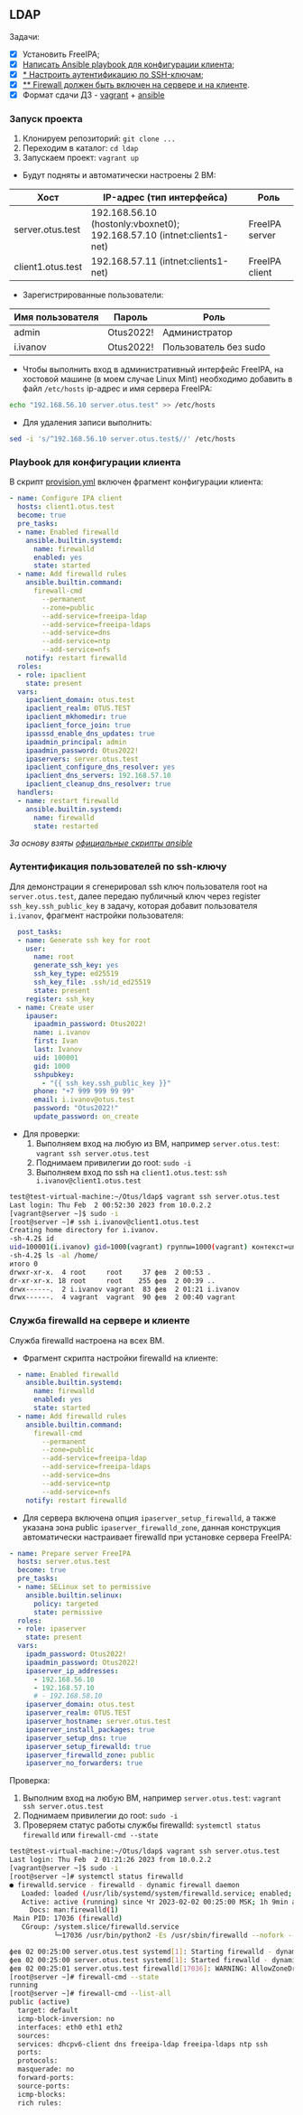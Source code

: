 ## LDAP

Задачи:

- [X] Установить FreeIPA;
- [X] [Написать Ansible playbook для конфигурации клиента](#playbook-для-конфигурации-клиента);
- [X] [* Настроить аутентификацию по SSH-ключам](#аутентификация-пользователей-по-ssh-ключу);
- [X] [** Firewall должен быть включен на сервере и на клиенте](#служба-firewalld-на-сервере-и-клиенте).
- [X] Формат сдачи ДЗ - [vagrant](Vagrantfile) + [ansible](ansible/provision.yml)

### Запуск проекта

1. Клонируем репозиторий: `git clone ...`
2. Переходим в каталог: `cd ldap`
3. Запускаем проект: `vagrant up`

* Будут подняты и автоматически настроены 2 ВМ:

Хост | IP-адрес (тип интерфейса) | Роль
---|---|---
server.otus.test | 192.168.56.10 (hostonly:vboxnet0); 192.168.57.10 (intnet:clients1-net)| FreeIPA server
client1.otus.test | 192.168.57.11 (intnet:clients1-net) | FreeIPA client

* Зарегистрированные пользователи:

Имя пользователя | Пароль | Роль
---|---|---
admin | Otus2022! | Администратор
i.ivanov | Otus2022! | Пользователь без sudo

* Чтобы выполнить вход в административный интерфейс FreeIPA, на хостовой машине (в моем случае Linux Mint) необходимо добавить в файл `/etc/hosts` ip-адрес и имя сервера FreeIPA:

```bash
echo "192.168.56.10 server.otus.test" >> /etc/hosts
```

* Для удаления записи выполнить:

```bash
sed -i 's/^192.168.56.10 server.otus.test$//' /etc/hosts
```

### Playbook для конфигурации клиента

В скрипт [provision.yml](/ansible/provision.yml) включен фрагмент конфигурации клиента:

```yaml
- name: Configure IPA client
  hosts: client1.otus.test
  become: true
  pre_tasks:
  - name: Enabled firewalld
    ansible.builtin.systemd:
      name: firewalld
      enabled: yes
      state: started
  - name: Add firewalld rules
    ansible.builtin.command:
      firewall-cmd
        --permanent
        --zone=public
        --add-service=freeipa-ldap
        --add-service=freeipa-ldaps
        --add-service=dns
        --add-service=ntp
        --add-service=nfs
    notify: restart firewalld
  roles:
  - role: ipaclient
    state: present
  vars:
    ipaclient_domain: otus.test
    ipaclient_realm: OTUS.TEST
    ipaclient_mkhomedir: true
    ipaclient_force_join: true
    ipasssd_enable_dns_updates: true
    ipaadmin_principal: admin
    ipaadmin_password: Otus2022!
    ipaservers: server.otus.test
    ipaclient_configure_dns_resolver: yes
    ipaclient_dns_servers: 192.168.57.10
    ipaclient_cleanup_dns_resolver: true
  handlers:
  - name: restart firewalld
    ansible.builtin.systemd:
      name: firewalld
      state: restarted
```

_За основу взяты [официальные скрипты ansible](https://github.com/freeipa/ansible-freeipa)_

### Аутентификация пользователей по ssh-ключу

Для демонстрации я сгенерировал ssh ключ пользователя root на `server.otus.test`, далее передаю публичный ключ через register `ssh_key.ssh_public_key` в задачу, которая добавит пользователя `i.ivanov`, фрагмент настройки пользователя:

```yaml
  post_tasks:
  - name: Generate ssh key for root
    user:
      name: root
      generate_ssh_key: yes
      ssh_key_type: ed25519
      ssh_key_file: .ssh/id_ed25519
      state: present
    register: ssh_key
  - name: Create user
    ipauser:
      ipaadmin_password: Otus2022!
      name: i.ivanov
      first: Ivan
      last: Ivanov
      uid: 100001
      gid: 1000
      sshpubkey:
        - "{{ ssh_key.ssh_public_key }}"
      phone: "+7 999 999 99 99"
      email: i.ivanov@otus.test
      password: "Otus2022!"
      update_password: on_create
```

* Для проверки:
  1. Выполняем вход на любую из ВМ, например `server.otus.test`: `vagrant ssh server.otus.test`
  2. Поднимаем привилегии до root: `sudo -i`
  3. Выполняем вход по ssh на `client1.otus.test`: `ssh i.ivanov@client1.otus.test`

```bash
test@test-virtual-machine:~/Otus/ldap$ vagrant ssh server.otus.test
Last login: Thu Feb  2 00:52:30 2023 from 10.0.2.2
[vagrant@server ~]$ sudo -i
[root@server ~]# ssh i.ivanov@client1.otus.test
Creating home directory for i.ivanov.
-sh-4.2$ id
uid=100001(i.ivanov) gid=1000(vagrant) группы=1000(vagrant) контекст=unconfined_u:unconfined_r:unconfined_t:s0-s0:c0.c1023
-sh-4.2$ ls -al /home/
итого 0
drwxr-xr-x.  4 root     root     37 фев  2 00:53 .
dr-xr-xr-x. 18 root     root    255 фев  2 00:39 ..
drwx------.  2 i.ivanov vagrant  83 фев  2 01:21 i.ivanov
drwx------.  4 vagrant  vagrant  90 фев  2 00:40 vagrant
```

### Служба firewalld на сервере и клиенте

Служба firewalld настроена на всех ВМ. 

* Фрагмент скрипта настройки firewalld на клиенте:

```yaml
  - name: Enabled firewalld
    ansible.builtin.systemd:
      name: firewalld
      enabled: yes
      state: started
  - name: Add firewalld rules
    ansible.builtin.command:
      firewall-cmd
        --permanent
        --zone=public
        --add-service=freeipa-ldap
        --add-service=freeipa-ldaps
        --add-service=dns
        --add-service=ntp
        --add-service=nfs
    notify: restart firewalld
```

* Для сервера включена опция `ipaserver_setup_firewalld`, а также указана зона public `ipaserver_firewalld_zone`, данная конструкция автоматически настраивает firewalld при установке сервера FreeIPA:

```yaml
- name: Prepare server FreeIPA
  hosts: server.otus.test
  become: true
  pre_tasks:
  - name: SELinux set to permissive
    ansible.builtin.selinux:
      policy: targeted
      state: permissive
  roles:
  - role: ipaserver
    state: present
  vars:
    ipadm_password: Otus2022!
    ipaadmin_password: Otus2022!
    ipaserver_ip_addresses:
      - 192.168.56.10
      - 192.168.57.10
      # - 192.168.58.10
    ipaserver_domain: otus.test
    ipaserver_realm: OTUS.TEST
    ipaserver_hostname: server.otus.test
    ipaserver_install_packages: true
    ipaserver_setup_dns: true
    ipaserver_setup_firewalld: true
    ipaserver_firewalld_zone: public
    ipaserver_no_forwarders: true
```

Проверка:
1. Выполним вход на любую ВМ, например `server.otus.test`: `vagrant ssh server.otus.test`
2. Поднимаем привилегии до root: `sudo -i`
3. Проверяем статус работы службы firewalld: `systemctl status firewalld` или `firewall-cmd --state`

```bash
test@test-virtual-machine:~/Otus/ldap$ vagrant ssh server.otus.test
Last login: Thu Feb  2 01:21:26 2023 from 10.0.2.2
[vagrant@server ~]$ sudo -i
[root@server ~]# systemctl status firewalld
● firewalld.service - firewalld - dynamic firewall daemon
   Loaded: loaded (/usr/lib/systemd/system/firewalld.service; enabled; vendor preset: enabled)
   Active: active (running) since Чт 2023-02-02 00:25:00 MSK; 1h 9min ago
     Docs: man:firewalld(1)
 Main PID: 17036 (firewalld)
   CGroup: /system.slice/firewalld.service
           └─17036 /usr/bin/python2 -Es /usr/sbin/firewalld --nofork --nopid

фев 02 00:25:00 server.otus.test systemd[1]: Starting firewalld - dynamic firewall daemon...
фев 02 00:25:00 server.otus.test systemd[1]: Started firewalld - dynamic firewall daemon.
фев 02 00:25:01 server.otus.test firewalld[17036]: WARNING: AllowZoneDrifting is enabled. This is considered an insecure configuration option. It will be removed in a future release. Please consider disabling it now.
[root@server ~]# firewall-cmd --state
running
[root@server ~]# firewall-cmd --list-all
public (active)
  target: default
  icmp-block-inversion: no
  interfaces: eth0 eth1 eth2
  sources: 
  services: dhcpv6-client dns freeipa-ldap freeipa-ldaps ntp ssh
  ports: 
  protocols: 
  masquerade: no
  forward-ports: 
  source-ports: 
  icmp-blocks: 
  rich rules:
```
